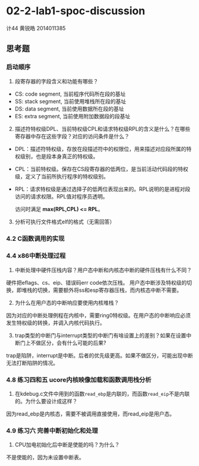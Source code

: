 # 02-2-lab1-spoc-discussion

计44 黄锐皓 2014011385

## 思考题

### 启动顺序

1. 段寄存器的字段含义和功能有哪些？

- CS: code segment, 当前程序代码所在段的基址
- SS: stack segment, 当前使用堆栈所在段的基址
- DS: data segment, 当前使用数据所在段的基址
- ES: extra segment, 当前使用附加数据段的段基址

2. 描述符特权级DPL、当前特权级CPL和请求特权级RPL的含义是什么？在哪些寄存器中存在这些字段？对应的访问条件是什么？

- DPL：描述符特权级，存放在段描述符中的权限位，用来描述对应段所属的特权级别，也是段本身真正的特权级。

- CPL：当前特权级。保存在CS段寄存器的低两位，是当前活动代码段的特权级，定义了当前所执行程序的特权级别。

- RPL：请求特权级是通过选择子的低两位表现出来的。RPL说明的是进程对段访问的请求权限。RPL值对程序员透明。

  访问时满足 **max(RPL,CPL) <= RPL**。
3. 分析可执行文件格式elf的格式（无需回答）

### 4.2 C函数调用的实现

### 4.4 x86中断处理过程

1. 中断处理中硬件压栈内容？用户态中断和内核态中断的硬件压栈有什么不同？

硬件把eflags、cs、eip、错误码err code依次压栈。 用户态中断涉及特权级的切换，即堆栈的切换，需要额外将ss和esp寄存器压栈，而内核态中断不需要。

2. 为什么在用户态的中断响应要使用内核堆栈？

因为对应的中断处理例程在内核中，需要ring0特权级。在用户态的中断响应必须发生特权级的转换，并调入内核代码执行。

3. trap类型的中断门与interrupt类型的中断门有啥设置上的差别？如果在设置中断门上不做区分，会有什么可能的后果?

trap是陷阱，interrupt是中断。后者的优先级更高。如果不做区分，可能出现中断无法打断陷阱的情况。

### 4.8 练习四和五 ucore内核映像加载和函数调用栈分析

1. 在kdebug.c文件中用到的函数`read_ebp`是内联的，而函数`read_eip`不是内联的。为什么要设计成这样？

因为read_ebp是内核态，需要不被调用直接使用，而read_eip是用户态。

### 4.9 练习六 完善中断初始化和处理

1. CPU加电初始化后中断是使能的吗？为什么？

不是使能的，因为未设置中断表。